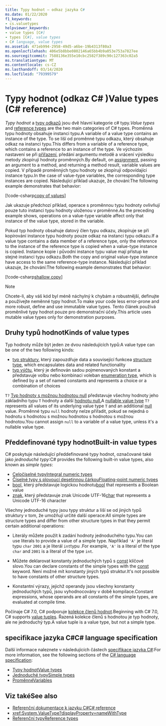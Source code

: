 ```yaml
---
title: Typy hodnot – odkaz jazyka C#
ms.date: 01/22/2020
f1_keywords:
- cs.valuetypes
helpviewer_keywords:
- value types [C#]
- types [C#], value types
- C# language, value types
ms.assetid: 471eb994-2958-49d5-a6be-19b4313f80a3
ms.openlocfilehash: 406e5b8bbe0802146a65bb4b9a053e753a7827ee
ms.sourcegitcommit: 7588136e355e10cbc2582f389c90c127363c02a5
ms.translationtype: MT
ms.contentlocale: cs-CZ
ms.lasthandoff: 03/14/2020
ms.locfileid: "79399579"
---
```

# <a name="value-types-c-reference"></a><span data-ttu-id="f26d3-102">Typy hodnot (odkaz C# )</span><span class="sxs-lookup"><span data-stu-id="f26d3-102">Value types (C# reference)</span></span>

<span data-ttu-id="f26d3-103">*Typy hodnot* a [typy odkazů](../keywords/reference-types.md) jsou dvě hlavní kategorie c# typy.</span><span class="sxs-lookup"><span data-stu-id="f26d3-103">*Value types* and [reference types](../keywords/reference-types.md) are the two main categories of C# types.</span></span> <span data-ttu-id="f26d3-104">Proměnná typu hodnoty obsahuje instanci typu.</span><span class="sxs-lookup"><span data-stu-id="f26d3-104">A variable of a value type contains an instance of the type.</span></span> <span data-ttu-id="f26d3-105">To se liší od proměnné typu odkazu, který obsahuje odkaz na instanci typu.</span><span class="sxs-lookup"><span data-stu-id="f26d3-105">This differs from a variable of a reference type, which contains a reference to an instance of the type.</span></span> <span data-ttu-id="f26d3-106">Ve výchozím nastavení se při [přiřazení](../operators/assignment-operator.md), předání argumentu metodě a vrácení výsledku metody zkopírují hodnoty proměnných.</span><span class="sxs-lookup"><span data-stu-id="f26d3-106">By default, on [assignment](../operators/assignment-operator.md), passing an argument to a method, and returning a method result, variable values are copied.</span></span> <span data-ttu-id="f26d3-107">V případě proměnných typu hodnoty se zkopírují odpovídající instance typu.</span><span class="sxs-lookup"><span data-stu-id="f26d3-107">In the case of value-type variables, the corresponding type instances are copied.</span></span> <span data-ttu-id="f26d3-108">Následující příklad ukazuje, že chování:</span><span class="sxs-lookup"><span data-stu-id="f26d3-108">The following example demonstrates that behavior:</span></span>

[!code-csharp[copy of values](snippets/ValueTypes.cs#ValueTypeCopied)]

<span data-ttu-id="f26d3-109">Jak ukazuje předchozí příklad, operace s proměnnou typu hodnoty ovlivňují pouze tuto instanci typu hodnoty uloženou v proměnné.</span><span class="sxs-lookup"><span data-stu-id="f26d3-109">As the preceding example shows, operations on a value-type variable affect only that instance of the value type, stored in the variable.</span></span>

<span data-ttu-id="f26d3-110">Pokud typ hodnoty obsahuje datový člen typu odkazu, zkopíruje se při kopírování instance typu hodnoty pouze odkaz na instanci typu odkazu.</span><span class="sxs-lookup"><span data-stu-id="f26d3-110">If a value type contains a data member of a reference type, only the reference to the instance of the reference type is copied when a value-type instance is copied.</span></span> <span data-ttu-id="f26d3-111">Instance kopie i původní instance typu value mají přístup ke stejné instanci typu odkazu.</span><span class="sxs-lookup"><span data-stu-id="f26d3-111">Both the copy and original value-type instance have access to the same reference-type instance.</span></span> <span data-ttu-id="f26d3-112">Následující příklad ukazuje, že chování:</span><span class="sxs-lookup"><span data-stu-id="f26d3-112">The following example demonstrates that behavior:</span></span>

[!code-csharp[shallow copy](snippets/ValueTypes.cs#ShallowCopy)]

> [!NOTE]
> <span data-ttu-id="f26d3-113">Chcete-li, aby váš kód byl méně náchylný k chybám a robustnější, definujte a používejte neměnné typy hodnot.</span><span class="sxs-lookup"><span data-stu-id="f26d3-113">To make your code less error-prone and more robust, define and use immutable value types.</span></span> <span data-ttu-id="f26d3-114">Tento článek používá proměnlivé typy hodnot pouze pro demonstrační účely.</span><span class="sxs-lookup"><span data-stu-id="f26d3-114">This article uses mutable value types only for demonstration purposes.</span></span>

## <a name="kinds-of-value-types"></a><span data-ttu-id="f26d3-115">Druhy typů hodnot</span><span class="sxs-lookup"><span data-stu-id="f26d3-115">Kinds of value types</span></span>

<span data-ttu-id="f26d3-116">Typ hodnoty může být jeden ze dvou následujících typů:</span><span class="sxs-lookup"><span data-stu-id="f26d3-116">A value type can be one of the two following kinds:</span></span>

- <span data-ttu-id="f26d3-117">[typ struktury](struct.md), který zapouzdřuje data a související funkce</span><span class="sxs-lookup"><span data-stu-id="f26d3-117">a [structure type](struct.md), which encapsulates data and related functionality</span></span>
- <span data-ttu-id="f26d3-118">[typ výčtu](enum.md), který je definován sadou pojmenovaných konstant a představuje volbu nebo kombinaci voleb</span><span class="sxs-lookup"><span data-stu-id="f26d3-118">an [enumeration type](enum.md), which is defined by a set of named constants and represents a choice or a combination of choices</span></span>

<span data-ttu-id="f26d3-119">`T?` [Typ hodnoty s možnou hodnotou null](nullable-value-types.md) představuje všechny hodnoty jeho základního typu `T` hodnoty a další [hodnotu null.](../keywords/null.md)</span><span class="sxs-lookup"><span data-stu-id="f26d3-119">A [nullable value type](nullable-value-types.md) `T?` represents all values of its underlying value type `T` and an additional [null](../keywords/null.md) value.</span></span> <span data-ttu-id="f26d3-120">Proměnné typu `null` hodnoty nelze přiřadit, pokud se nejedná o hodnotu s hodnotou s možnou hodnotou s hodnotou s možnou hodnotou.</span><span class="sxs-lookup"><span data-stu-id="f26d3-120">You cannot assign `null` to a variable of a value type, unless it's a nullable value type.</span></span>

## <a name="built-in-value-types"></a><span data-ttu-id="f26d3-121">Předdefinované typy hodnot</span><span class="sxs-lookup"><span data-stu-id="f26d3-121">Built-in value types</span></span>

<span data-ttu-id="f26d3-122">C# poskytuje následující předdefinované typy hodnot, označované také jako *jednoduché typy*:</span><span class="sxs-lookup"><span data-stu-id="f26d3-122">C# provides the following built-in value types, also known as *simple types*:</span></span>

- [<span data-ttu-id="f26d3-123">Celočíselné typy</span><span class="sxs-lookup"><span data-stu-id="f26d3-123">Integral numeric types</span></span>](integral-numeric-types.md)
- [<span data-ttu-id="f26d3-124">Číselné typy s plovoucí desetinnou čárkou</span><span class="sxs-lookup"><span data-stu-id="f26d3-124">Floating-point numeric types</span></span>](floating-point-numeric-types.md)
- <span data-ttu-id="f26d3-125">[bool,](bool.md) který představuje logickou hodnotu</span><span class="sxs-lookup"><span data-stu-id="f26d3-125">[bool](bool.md) that represents a Boolean value</span></span>
- <span data-ttu-id="f26d3-126">[znak,](char.md) který představuje znak Unicode UTF-16</span><span class="sxs-lookup"><span data-stu-id="f26d3-126">[char](char.md) that represents a Unicode UTF-16 character</span></span>

<span data-ttu-id="f26d3-127">Všechny jednoduché typy jsou typy struktur a liší se od jiných typů struktury v tom, že umožňují určité další operace:</span><span class="sxs-lookup"><span data-stu-id="f26d3-127">All simple types are structure types and differ from other structure types in that they permit certain additional operations:</span></span>

- <span data-ttu-id="f26d3-128">Literály můžete použít k zadání hodnoty jednoduchého typu.</span><span class="sxs-lookup"><span data-stu-id="f26d3-128">You can use literals to provide a value of a simple type.</span></span> <span data-ttu-id="f26d3-129">Například `'A'` je literál typu `char` `2001` a je literál `int`typu .</span><span class="sxs-lookup"><span data-stu-id="f26d3-129">For example, `'A'` is a literal of the type `char` and `2001` is a literal of the type `int`.</span></span>

- <span data-ttu-id="f26d3-130">Můžete deklarovat konstanty jednoduchých typů s [const](../keywords/const.md) klíčové slovo.</span><span class="sxs-lookup"><span data-stu-id="f26d3-130">You can declare constants of the simple types with the [const](../keywords/const.md) keyword.</span></span> <span data-ttu-id="f26d3-131">Není možné mít konstanty jiných typů struktur.</span><span class="sxs-lookup"><span data-stu-id="f26d3-131">It's not possible to have constants of other structure types.</span></span>

- <span data-ttu-id="f26d3-132">Konstantní výrazy, jejichž operandy jsou všechny konstanty jednoduchých typů, jsou vyhodnocovány v době kompilace.</span><span class="sxs-lookup"><span data-stu-id="f26d3-132">Constant expressions, whose operands are all constants of the simple types, are evaluated at compile time.</span></span>

<span data-ttu-id="f26d3-133">Počínaje C# 7.0, C# podporuje [kolekce členů hodnot](../../tuples.md).</span><span class="sxs-lookup"><span data-stu-id="f26d3-133">Beginning with C# 7.0, C# supports [value tuples](../../tuples.md).</span></span> <span data-ttu-id="f26d3-134">Řazená kolekce členů s hodnotou je typ hodnoty, ale ne jednoduchý typ.</span><span class="sxs-lookup"><span data-stu-id="f26d3-134">A value tuple is a value type, but not a simple type.</span></span>

## <a name="c-language-specification"></a><span data-ttu-id="f26d3-135">specifikace jazyka C#</span><span class="sxs-lookup"><span data-stu-id="f26d3-135">C# language specification</span></span>

<span data-ttu-id="f26d3-136">Další informace naleznete v následujících částech [specifikace jazyka C#](~/_csharplang/spec/introduction.md):</span><span class="sxs-lookup"><span data-stu-id="f26d3-136">For more information, see the following sections of the [C# language specification](~/_csharplang/spec/introduction.md):</span></span>

- [<span data-ttu-id="f26d3-137">Typy hodnot</span><span class="sxs-lookup"><span data-stu-id="f26d3-137">Value types</span></span>](~/_csharplang/spec/types.md#value-types)
- [<span data-ttu-id="f26d3-138">Jednoduché typy</span><span class="sxs-lookup"><span data-stu-id="f26d3-138">Simple types</span></span>](~/_csharplang/spec/types.md#simple-types)
- [<span data-ttu-id="f26d3-139">Proměnné</span><span class="sxs-lookup"><span data-stu-id="f26d3-139">Variables</span></span>](~/_csharplang/spec/variables.md)

## <a name="see-also"></a><span data-ttu-id="f26d3-140">Viz také</span><span class="sxs-lookup"><span data-stu-id="f26d3-140">See also</span></span>

- [<span data-ttu-id="f26d3-141">Referenční dokumentace k jazyku C#</span><span class="sxs-lookup"><span data-stu-id="f26d3-141">C# reference</span></span>](../index.md)
- <xref:System.ValueType?displayProperty=nameWithType>
- [<span data-ttu-id="f26d3-142">Referenční typy</span><span class="sxs-lookup"><span data-stu-id="f26d3-142">Reference types</span></span>](../keywords/reference-types.md)
